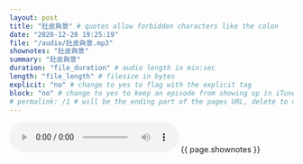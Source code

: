 ```yaml
---
layout: post
title: "肚皮與景" # quotes allow forbidden characters like the colon
date: "2020-12-20 19:25:19"
file: "/audio/肚皮與景.mp3"
shownotes: "肚皮與景"
summary: "肚皮與景"
duration: "file_duration" # audio length in min:sec
length: "file_length" # filesize in bytes
explicit: "no" # change to yes to flag with the explicit tag
block: "no" # change to yes to keep an episode from showing up in iTunes
# permalink: /1 # will be the ending part of the pages URL, delete to default to the title
---
```


<audio controls>
<source src="{{site.url}}{{site.baseurl}}{{ page.file }}" type="audio/x-mp3">
Your browser does not support the audio element.
</audio>
{{ page.shownotes }}
